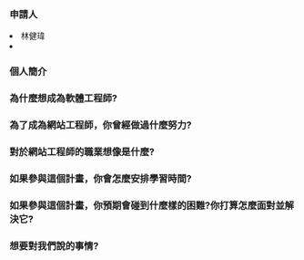 <h3>申請人</h3>
 <li>林健瑋<li>
<h3>個人簡介</h3>

<h3>為什麼想成為軟體工程師?</h3>
<h3>為了成為網站工程師，你曾經做過什麼努力?</h3>
<h3>對於網站工程師的職業想像是什麼?</h3>
<h3>如果參與這個計畫，你會怎麼安排學習時間?</h3>
<h3>如果參與這個計畫，你預期會碰到什麼樣的困難?你打算怎麼面對並解決它?</h3>
<h3>想要對我們說的事情?</h3>

